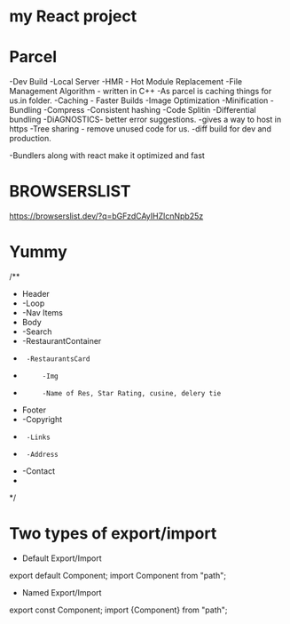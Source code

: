 # my React project 

# Parcel

-Dev Build
-Local Server
-HMR - Hot Module Replacement
-File Management Algorithm - written in C++
-As parcel is caching things for us.in folder.
-Caching - Faster Builds
-Image Optimization
-Minification
-Bundling
-Compress
-Consistent hashing
-Code Splitin
-Differential bundling
-DiAGNOSTICS- better error suggestions.
-gives a way to host in https
-Tree sharing - remove unused code for us.
-diff build for dev and production.

-Bundlers along with react make it optimized and fast
# BROWSERSLIST
https://browserslist.dev/?q=bGFzdCAyIHZlcnNpb25z

# Yummy
/**
 * Header
 *  -Loop
 *  -Nav Items
 * Body
 *  -Search
 *  -RestaurantContainer
 *      -RestaurantsCard
 *          -Img
 *          -Name of Res, Star Rating, cusine, delery tie
 * Footer
 *  -Copyright
 *      -Links
 *      -Address
 *  -Contact
 * 
 */

 # Two types of export/import

 - Default Export/Import

 export default Component;
 import Component from "path";

 - Named Export/Import

 export const Component;
 import {Component} from "path";